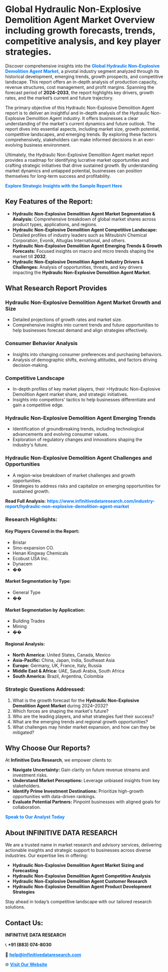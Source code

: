 <h1>Global Hydraulic Non-Explosive Demolition Agent Market Overview including growth forecasts, trends, competitive analysis, and key player strategies.</h1>
<p>
Discover comprehensive insights into the 
<a href="https://www.infinitivedataresearch.com/industry-report/hydraulic-non-explosive-demolition-agent-market" rel="dofollow" style="color: #007BFF; text-decoration: none;"><strong>Global Hydraulic Non-Explosive Demolition Agent Market</strong></a>, a pivotal industry segment analyzed through its historical development, emerging trends, growth prospects, and competitive landscape. This report offers an in-depth analysis of production capacity, revenue structures, cost management, and profit margins. Spanning the forecast period of <strong>2024–2033</strong>, the report highlights key drivers, growth rates, and the market’s current and future trajectory.
</p>
<p>
The primary objective of this Hydraulic Non-Explosive Demolition Agent report is to deliver an insightful and in-depth analysis of the Hydraulic Non-Explosive Demolition Agent industry. It offers businesses a clear understanding of the market's current dynamics and future outlook. The report dives into essential aspects, including market size, growth potential, competitive landscapes, and emerging trends. By exploring these factors comprehensively, stakeholders can make informed decisions in an ever-evolving business environment.
</p>
<p>
Ultimately, the Hydraulic Non-Explosive Demolition Agent market report provides a roadmap for identifying lucrative market opportunities and crafting strategic initiatives that drive sustained growth. By understanding market dynamics and untapped potential, businesses can position themselves for long-term success and profitability.
</p>
<p>
<a href="https://www.infinitivedataresearch.com/request-sample/reportId=104963" style="color: #007BFF; text-decoration: none;"><strong>Explore Strategic Insights with the Sample Report Here</strong></a>
</p>

<h2>Key Features of the Report:</h2>
<ul>
<li><strong>Hydraulic Non-Explosive Demolition Agent Market Segmentation & Analysis:</strong> Comprehensive breakdown of global market shares across product types, applications, and regions.</li>
<li><strong>Hydraulic Non-Explosive Demolition Agent Competitive Landscape:</strong> Detailed profiles of industry leaders such as Mitsubishi Chemical Corporation, Evonik, Altuglas International, and others.</li>
<li><strong>Hydraulic Non-Explosive Demolition Agent Emerging Trends & Growth Forecasts:</strong> Focused insights on macro and micro trends shaping the market till <strong>2032</strong>.</li>
<li><strong>Hydraulic Non-Explosive Demolition Agent Industry Drivers & Challenges:</strong> Analysis of opportunities, threats, and key drivers impacting the <strong>Hydraulic Non-Explosive Demolition Agent Market</strong>.</li>
</ul>

<h2>What Research Report Provides</h2>
<h3>Hydraulic Non-Explosive Demolition Agent Market Growth and Size</h3>
<ul>
<li>Detailed projections of growth rates and market size.</li>
<li>Comprehensive insights into current trends and future opportunities to help businesses forecast demand and align strategies effectively.</li>
</ul>

<h3>Consumer Behavior Analysis</h3>
<ul>
<li>Insights into changing consumer preferences and purchasing behaviors.</li>
<li>Analysis of demographic shifts, evolving attitudes, and factors driving decision-making.</li>
</ul>

<h3>Competitive Landscape</h3>
<ul>
<li>In-depth profiles of key market players, their >Hydraulic Non-Explosive Demolition Agent market share, and strategic initiatives.</li>
<li>Insights into competitors' tactics to help businesses differentiate and gain a competitive edge.</li>
</ul>

<h3>Hydraulic Non-Explosive Demolition Agent Emerging Trends</h3>
<ul>
<li>Identification of groundbreaking trends, including technological advancements and evolving consumer values.</li>
<li>Exploration of regulatory changes and innovations shaping the industry's future.</li>
</ul>

<h3>Hydraulic Non-Explosive Demolition Agent Challenges and Opportunities</h3>
<ul>
<li>A region-wise breakdown of market challenges and growth opportunities.</li>
<li>Strategies to address risks and capitalize on emerging opportunities for sustained growth.</li>
</ul>
<p><strong>Read Full Analysis:</strong> <a href="https://www.infinitivedataresearch.com/industry-report/hydraulic-non-explosive-demolition-agent-market" rel="dofollow" style="color: #007BFF; text-decoration: none;"><strong>https://www.infinitivedataresearch.com/industry-report/hydraulic-non-explosive-demolition-agent-market</strong></a></p>
<h3>Research Highlights:</h3>
<h4>Key Players Covered in the Report:</h4>
<ul><li>Bristar</li><li>Sino-expansion CO.</li><li>Henan Kingway Chemicals</li><li>Ecobust USA Inc.</li><li>Dynacem</li><li>��</li></ul>
<h4>Market Segmentation by Type:</h4>
<ul><li>General Type</li><li>��</li></ul>
<h4>Market Segmentation by Application:</h4>
<ul><li>Building Trades</li><li>Mining</li><li>��</li></ul>

<h4>Regional Analysis:</h4>
<ul>
<li><strong>North America:</strong> United States, Canada, Mexico</li>
<li><strong>Asia-Pacific:</strong> China, Japan, India, Southeast Asia</li>
<li><strong>Europe:</strong> Germany, UK, France, Italy, Russia</li>
<li><strong>Middle East & Africa:</strong> UAE, Saudi Arabia, South Africa</li>
<li><strong>South America:</strong> Brazil, Argentina, Colombia</li>
</ul>

<h3>Strategic Questions Addressed:</h3>
<ol>
<li>What is the growth forecast for the <strong>Hydraulic Non-Explosive Demolition Agent Market</strong> during 2024–2032?</li>
<li>Which forces are shaping the market's future?</li>
<li>Who are the leading players, and what strategies fuel their success?</li>
<li>What are the emerging trends and regional growth opportunities?</li>
<li>What challenges may hinder market expansion, and how can they be mitigated?</li>
</ol>

<h2>Why Choose Our Reports?</h2>
<p>At <strong>Infinitive Data Research</strong>, we empower clients to:</p>
<ul>
<li><strong>Navigate Uncertainty:</strong> Gain clarity on future revenue streams and investment risks.</li>
<li><strong>Understand Market Perceptions:</strong> Leverage unbiased insights from key stakeholders.</li>
<li><strong>Identify Prime Investment Destinations:</strong> Prioritize high-growth opportunities with data-driven rankings.</li>
<li><strong>Evaluate Potential Partners:</strong> Pinpoint businesses with aligned goals for collaboration.</li>
</ul>
<p><a href="https://www.infinitivedataresearch.com/industry-report/hydraulic-non-explosive-demolition-agent-market" rel="dofollow" style="color: #007BFF; text-decoration: none;"><strong>Speak to Our Analyst Today</strong></a></p>

<h2>About INFINITIVE DATA RESEARCH</h2>
<p>We are a trusted name in market research and advisory services, delivering actionable insights and strategic support to businesses across diverse industries. Our expertise lies in offering:</p>
<ul>
<li><strong>Hydraulic Non-Explosive Demolition Agent Market Sizing and Forecasting</strong></li>
<li><strong>Hydraulic Non-Explosive Demolition Agent Competitive Analysis</strong></li>
<li><strong>Hydraulic Non-Explosive Demolition Agent Customer Research</strong></li>
<li><strong>Hydraulic Non-Explosive Demolition Agent Product Development Strategies</strong></li>
</ul>
<p>Stay ahead in today’s competitive landscape with our tailored research solutions.</p>

<h2>Contact Us:</h2>
<p><strong>INFINITIVE DATA RESEARCH</strong></p>
<p>📞 <strong>+91 (883) 074-8030</strong></p>
<p>📧 <strong><a href="mailto:help@infinitivedataresearch.com" style="color: #007BFF;">help@infinitivedataresearch.com</a></strong></p>
<p>🌐 <strong><a href="https://www.infinitivedataresearch.com" rel="dofollow" style="color: #007BFF;">Visit Our Website</a></strong></p>